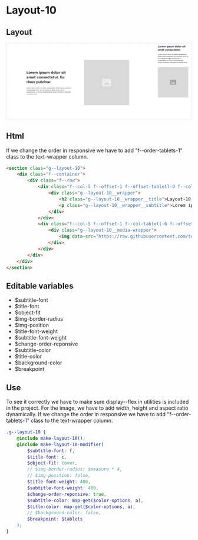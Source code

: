 # Layout-10

## Layout

![alt text][layout-10]

[layout-10]: /src/img/global-components/layout/layout-10.png

## Html
If we change the order in responsive we have to add "f--order-tablets-1" class to the text-wrapper column.

```html
<section class="g--layout-10">
    <div class="f--container">
        <div class="f--row">
            <div class="f--col-5 f--offset-1 f--offset-tabletl-0 f--col-tabletm-6 f--col-tablets-10 f--offset-tablets-1 f--col-mobile-12 f--offset-mobile-0 display--flex">
                <div class="g--layout-10__wrapper">
                    <h2 class="g--layout-10__wrapper__title">Layout-10 Lorem ipsum dolor sit amet consectetur.</h2>
                    <p class="g--layout-10__wrapper__subtitle">Lorem ipsum dolor sit amet consectetur. Etiam lectus pretium nisl volutpat urna. Id orci neque sit eget morbi sed in suspendisse. In lectus pellentesque neque molestie vulputate venenatis velit.</p>
                </div>
            </div>
            <div class="f--col-5 f--offset-1 f--col-tabletl-6 f--offset-tabletm-0 f--col-tablets-10 f--offset-tablets-1 f--col-mobile-12 f--offset-mobile-0 display--flex">
                <div class="g--layout-10__media-wrapper">
                    <img data-src="https://raw.githubusercontent.com/team-thunderfoot/ui/main/src/img/global-components/img-placeholder.jpg" src="/src/img/global-components/placeholder.jpg" alt="alt text" class="g--layout-10__media-wrapper__media g--lazy-01 f--ar" width="1000" height="1000" style="aspect-ratio: 1000 / 1000">
                </div>
            </div>
        </div>
    </div>
</section>
```

## Editable variables

- $subtitle-font
- $title-font
- $object-fit
- $img-border-radius
- $img-position
- $title-font-weight
- $subtitle-font-weight
- $change-order-reponsive
- $subtitle-color
- $title-color
- $background-color
- $breakpoint

## Use

To see it correctly we have to make sure display--flex in utilities is included in the project.
For the image, we have to add width, height and aspect ratio dynamically.
If we change the order in responsive we have to add "f--order-tablets-1" class to the text-wrapper column.

```scss
.g--layout-10 {
    @include make-layout-10();
    @include make-layout-10-modifier(
        $subtitle-font: f,
        $title-font: c,
        $object-fit: cover,
        // $img-border-radius: $measure * 4,
        // $img-position: false,
        $title-font-weight: 400,
        $subtitle-font-weight: 400,
        $change-order-reponsive: true,
        $subtitle-color: map-get($color-options, a),
        $title-color: map-get($color-options, a),
        // $background-color: false,
        $breakpoint: $tablets
    );
}
```

